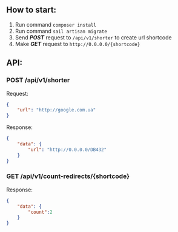 ## How to start:
1. Run command `composer install`
1. Run command `sail artisan migrate`
1. Send ***POST*** request to `/api/v1/shorter` to create url shortcode
1. Make ***GET*** request to `http://0.0.0.0/{shortcode}` 

## API:

### POST /api/v1/shorter
Request:
```json
{
    "url": "http://google.com.ua"
}
```

Response:
```json
{
    "data": {
        "url": "http://0.0.0.0/DB432"
    }
}
```

### GET /api/v1/count-redirects/{shortcode}

Response:
```json
{
    "data": {
        "count":2
    }
}
```

